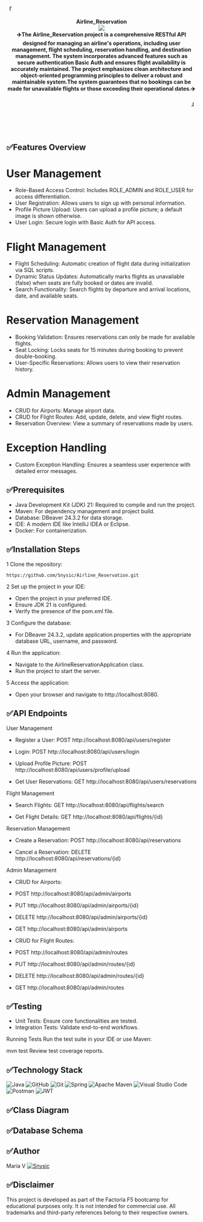 <!--Airline-->

<!--Title-->

<p align="left"><strong><samp>「</samp></strong></p>

<p align="center">
<b>Airline_Reservation</b>
  <br>
    <img src="https://github.com/AI-School-F5-P2/Aerolinea_equipo_4/assets/131301013/479cb0b4-3d02-4c4a-a90d-34525d250c69">   
  <br>
<b>    
  ✈️The Airline_Reservation project is a comprehensive RESTful API designed for managing an airline's operations, including user management, flight scheduling, reservation handling, and destination management. The system incorporates advanced features such as secure authentication Basic Auth and ensures flight availability is accurately maintained. The project emphasizes clean architecture and object-oriented programming principles to deliver a robust and maintainable system.The system guarantees that no bookings can be made for unavailable flights or those exceeding their operational dates.✈️
</b>

<p align="right"><strong><samp>」</samp></strong></p>
  <br>
  <br>
  <br>

## ✅Features Overview

# User Management
 - Role-Based Access Control: Includes ROLE_ADMIN and ROLE_USER for access differentiation.
 - User Registration: Allows users to sign up with personal information.
 - Profile Picture Upload: Users can upload a profile picture; a default image is shown otherwise.
 - User Login: Secure login with Basic Auth for API access.
# Flight Management
 - Flight Scheduling: Automatic creation of flight data during initialization via SQL scripts.
 - Dynamic Status Updates: Automatically marks flights as unavailable (false) when seats are fully booked or dates are invalid.
 - Search Functionality: Search flights by departure and arrival locations, date, and available seats.
# Reservation Management
 - Booking Validation: Ensures reservations can only be made for available flights.
 - Seat Locking: Locks seats for 15 minutes during booking to prevent double-booking.
 - User-Specific Reservations: Allows users to view their reservation history.
# Admin Management
 - CRUD for Airports: Manage airport data.
 - CRUD for Flight Routes: Add, update, delete, and view flight routes.
 - Reservation Overview: View a summary of reservations made by users.
# Exception Handling
 - Custom Exception Handling: Ensures a seamless user experience with detailed error messages.

## ✅Prerequisites

 - Java Development Kit (JDK) 21: Required to compile and run the project.
 - Maven: For dependency management and project build.
 - Database: DBeaver 24.3.2 for data storage.
 - IDE: A modern IDE like IntelliJ IDEA or Eclipse.
 - Docker: For containerization.
  
## ✅Installation Steps

1 Clone the repository:

 ``https://github.com/Snysic/Airline_Reservation.git``

2 Set up the project in your IDE:

- Open the project in your preferred IDE.
- Ensure JDK 21 is configured.
- Verify the presence of the pom.xml file.
  
3 Configure the database:

 - For DBeaver 24.3.2, update application.properties with the appropriate database URL, username, and password.

4 Run the application:

- Navigate to the AirlineReservationApplication class.
- Run the project to start the server.
  
5 Access the application:

- Open your browser and navigate to http://localhost:8080.

## ✅API Endpoints

User Management
- Register a User:
POST http://localhost:8080/api/users/register

- Login:
POST http://localhost:8080/api/users/login

- Upload Profile Picture:
POST http://localhost:8080/api/users/profile/upload

- Get User Reservations:
GET http://localhost:8080/api/users/reservations

Flight Management
- Search Flights:
GET http://localhost:8080/api/flights/search

- Get Flight Details:
GET http://localhost:8080/api/flights/{id}

Reservation Management
- Create a Reservation:
POST http://localhost:8080/api/reservations

- Cancel a Reservation:
DELETE http://localhost:8080/api/reservations/{id}

Admin Management
- CRUD for Airports:
- POST http://localhost:8080/api/admin/airports
- PUT http://localhost:8080/api/admin/airports/{id}
- DELETE http://localhost:8080/api/admin/airports/{id}
- GET http://localhost:8080/api/admin/airports

- CRUD for Flight Routes:
- POST http://localhost:8080/api/admin/routes
- PUT http://localhost:8080/api/admin/routes/{id}
- DELETE http://localhost:8080/api/admin/routes/{id}
- GET http://localhost:8080/api/admin/routes

## ✅Testing

- Unit Tests: Ensure core functionalities are tested.
- Integration Tests: Validate end-to-end workflows.

Running Tests
Run the test suite in your IDE or use Maven:

mvn test
Review test coverage reports.

## ✅Technology Stack

![Java](https://img.shields.io/badge/java-%23ED8B00.svg?style=for-the-badge&logo=openjdk&logoColor=white) 
![GitHub](https://img.shields.io/badge/github-%23121011.svg?style=for-the-badge&logo=github&logoColor=white)
![Git](https://img.shields.io/badge/git-%23F05033.svg?style=for-the-badge&logo=git&logoColor=white)
![Spring](https://img.shields.io/badge/spring-%236DB33F.svg?style=for-the-badge&logo=spring&logoColor=white)
![Apache Maven](https://img.shields.io/badge/Apache%20Maven-C71A36?style=for-the-badge&logo=Apache%20Maven&logoColor=white)
![Visual Studio Code](https://img.shields.io/badge/Visual%20Studio%20Code-0078d7.svg?style=for-the-badge&logo=visual-studio-code&logoColor=white)
![Postman](https://img.shields.io/badge/Postman-FF6C37?style=for-the-badge&logo=postman&logoColor=white)
![JWT](https://img.shields.io/badge/JWT-black?style=for-the-badge&logo=JSON%20web%20tokens)

## ✅Class Diagram

## ✅Database Schema

## ✅Author

Maria V [![Snysic](https://img.icons8.com/ios-glyphs/30/000000/github.png)](https://github.com/Snysic)


## ✅Disclaimer

This project is developed as part of the Factoría F5 bootcamp for educational purposes only. It is not intended for commercial use. All trademarks and third-party references belong to their respective owners.